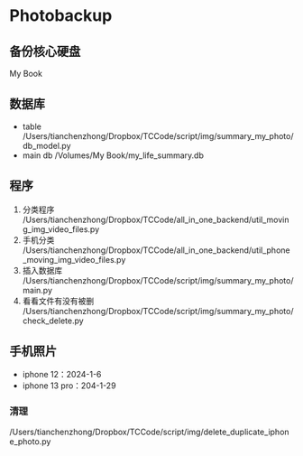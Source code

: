 
# Photobackup

## 备份核心硬盘

My Book

## 数据库

- table /Users/tianchenzhong/Dropbox/TCCode/script/img/summary_my_photo/db_model.py
- main db /Volumes/My Book/my_life_summary.db

## 程序

1. 分类程序 /Users/tianchenzhong/Dropbox/TCCode/all_in_one_backend/util_moving_img_video_files.py
2. 手机分类 /Users/tianchenzhong/Dropbox/TCCode/all_in_one_backend/util_phone_moving_img_video_files.py
3. 插入数据库 /Users/tianchenzhong/Dropbox/TCCode/script/img/summary_my_photo/main.py
4. 看看文件有没有被删 /Users/tianchenzhong/Dropbox/TCCode/script/img/summary_my_photo/check_delete.py

## 手机照片

- iphone 12：2024-1-6
- iphone 13 pro：204-1-29

### 清理

/Users/tianchenzhong/Dropbox/TCCode/script/img/delete_duplicate_iphone_photo.py